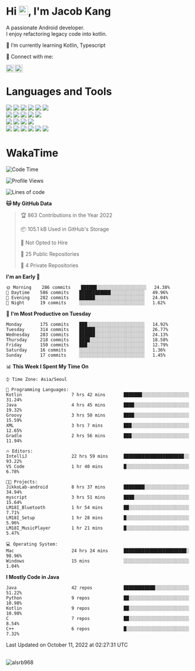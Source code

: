 # Hi <img src="https://media.giphy.com/media/hvRJCLFzcasrR4ia7z/giphy.gif" width="25px">, I'm Jacob Kang
A passionate Android developer.
</br>
I enjoy refactoring legacy code into kotlin.

🌱 I’m currently learning Kotlin, Typescript

🤝 Connect with me:

<a href="https://www.linkedin.com/in/minkyu-kang-b7477b1b2/"><img align="left" src="https://raw.githubusercontent.com/yushi1007/yushi1007/main/images/linkedin.svg" alt="Minkyu Kang | LinkedIn" width="21px"/></a>
<a href="https://www.instagram.com/_jacob_kang/"><img align="left" src="https://raw.githubusercontent.com/yushi1007/yushi1007/main/images/instagram.svg" alt="Jacob Kang | Instagram" width="21px"/></a>

</br>

# Languages and Tools

<div align="left">
<img src="https://img.shields.io/badge/java-007396?logo=java&logoColor=white"/>
<img src="https://img.shields.io/badge/kotlin-7F52FF?logo=kotlin&logoColor=white"/>
<img src="https://img.shields.io/badge/python-3776AB?logo=python&logoColor=white"/>
<img src="https://img.shields.io/badge/bash shell-4EAA25?logo=gnubash&logoColor=white"/>
<img src="https://img.shields.io/badge/c-A8B9CC?logo=c&logoColor=white"/>
<img src="https://img.shields.io/badge/c++-00599C?logo=c%2b%2b&logoColor=white"/>
</div>
<div align="left">
<img src="https://img.shields.io/badge/git-F05032?logo=git&logoColor=white"/>
<img src="https://img.shields.io/badge/github-181717?logo=github&logoColor=white"/>
<img src="https://img.shields.io/badge/mysql-4479A1?logo=mysql&logoColor=white"/>
<img src="https://img.shields.io/badge/sqlite-003B57?logo=sqlite&logoColor=white"/>
<img src="https://img.shields.io/badge/amazon AWS-232F3E?logo=amazonaws&logoColor=white"/>
</div>
<div align="left">
<img src="https://img.shields.io/badge/android-3DDC84?logo=android&logoColor=white"/>
<img src="https://img.shields.io/badge/linux-FCC624?logo=linux&logoColor=white"/>
<img src="https://img.shields.io/badge/flask-000000?logo=flask&logoColor=white"/>
<img src="https://img.shields.io/badge/arduino-00979D?logo=arduino&logoColor=white"/>
</div>
<div align="left">
<img src="https://img.shields.io/badge/slack-4A154B?logo=slack&logoColor=white"/>
<img src="https://img.shields.io/badge/notion-000000?logo=notion&logoColor=white"/>
<img src="https://img.shields.io/badge/jira-0052CC?logo=jira&logoColor=white"/>
<img src="https://img.shields.io/badge/postman-FF6C37?logo=postman&logoColor=white"/>
<img src="https://img.shields.io/badge/intellij-000000?logo=intellijidea&logoColor=white"/>
<img src="https://img.shields.io/badge/pycharm-000000?logo=pycharm&logoColor=white"/>
</div>

# WakaTime

<!--START_SECTION:waka-->
![Code Time](http://img.shields.io/badge/Code%20Time-1%2C326%20hrs%2043%20mins-blue)

![Profile Views](http://img.shields.io/badge/Profile%20Views-0-blue)

![Lines of code](https://img.shields.io/badge/From%20Hello%20World%20I%27ve%20Written-174%20Thousand%20lines%20of%20code-blue)

**🐱 My GitHub Data** 

> 🏆 863 Contributions in the Year 2022
 > 
> 📦 105.1 kB Used in GitHub's Storage 
 > 
> 🚫 Not Opted to Hire
 > 
> 📜 25 Public Repositories 
 > 
> 🔑 4 Private Repositories  
 > 
**I'm an Early 🐤** 

```text
🌞 Morning    286 commits    ██████░░░░░░░░░░░░░░░░░░░   24.38% 
🌆 Daytime    586 commits    ████████████░░░░░░░░░░░░░   49.96% 
🌃 Evening    282 commits    ██████░░░░░░░░░░░░░░░░░░░   24.04% 
🌙 Night      19 commits     ░░░░░░░░░░░░░░░░░░░░░░░░░   1.62%

```
📅 **I'm Most Productive on Tuesday** 

```text
Monday       175 commits    ███░░░░░░░░░░░░░░░░░░░░░░   14.92% 
Tuesday      314 commits    ██████░░░░░░░░░░░░░░░░░░░   26.77% 
Wednesday    283 commits    ██████░░░░░░░░░░░░░░░░░░░   24.13% 
Thursday     218 commits    ████░░░░░░░░░░░░░░░░░░░░░   18.58% 
Friday       150 commits    ███░░░░░░░░░░░░░░░░░░░░░░   12.79% 
Saturday     16 commits     ░░░░░░░░░░░░░░░░░░░░░░░░░   1.36% 
Sunday       17 commits     ░░░░░░░░░░░░░░░░░░░░░░░░░   1.45%

```


📊 **This Week I Spent My Time On** 

```text
⌚︎ Time Zone: Asia/Seoul

💬 Programming Languages: 
Kotlin                   7 hrs 42 mins       ███████░░░░░░░░░░░░░░░░░░   31.24% 
Java                     4 hrs 45 mins       ████░░░░░░░░░░░░░░░░░░░░░   19.32% 
Groovy                   3 hrs 50 mins       ████░░░░░░░░░░░░░░░░░░░░░   15.59% 
XML                      3 hrs 7 mins        ███░░░░░░░░░░░░░░░░░░░░░░   12.65% 
Gradle                   2 hrs 56 mins       ███░░░░░░░░░░░░░░░░░░░░░░   11.94%

🔥 Editors: 
IntelliJ                 22 hrs 59 mins      ███████████████████████░░   93.22% 
VS Code                  1 hr 40 mins        █░░░░░░░░░░░░░░░░░░░░░░░░   6.78%

🐱‍💻 Projects: 
JikkoLab-android         8 hrs 37 mins       ████████░░░░░░░░░░░░░░░░░   34.94% 
myscript                 3 hrs 51 mins       ████░░░░░░░░░░░░░░░░░░░░░   15.64% 
LM18I_Bluetooth          1 hr 54 mins        ██░░░░░░░░░░░░░░░░░░░░░░░   7.71% 
LM18I_Setup              1 hr 28 mins        █░░░░░░░░░░░░░░░░░░░░░░░░   5.96% 
LM18I_MusicPlayer        1 hr 21 mins        █░░░░░░░░░░░░░░░░░░░░░░░░   5.47%

💻 Operating System: 
Mac                      24 hrs 24 mins      ████████████████████████░   98.96% 
Windows                  15 mins             ░░░░░░░░░░░░░░░░░░░░░░░░░   1.04%

```

**I Mostly Code in Java** 

```text
Java                     42 repos            ████████████░░░░░░░░░░░░░   51.22% 
Python                   9 repos             ██░░░░░░░░░░░░░░░░░░░░░░░   10.98% 
Kotlin                   9 repos             ██░░░░░░░░░░░░░░░░░░░░░░░   10.98% 
C                        7 repos             ██░░░░░░░░░░░░░░░░░░░░░░░   8.54% 
C++                      6 repos             █░░░░░░░░░░░░░░░░░░░░░░░░   7.32%

```



 Last Updated on October 11, 2022 at 02:27:31 UTC
<!--END_SECTION:waka-->

</br>

<div align="left">
<img align="left" src="https://github-readme-stats.vercel.app/api/top-langs?username=alsrb968&show_icons=true&locale=en&layout=compact&theme=dark" alt="alsrb968" />
</div>
